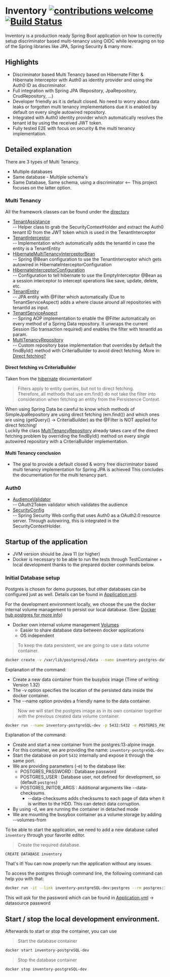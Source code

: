 # Inventory [![contributions welcome](https://img.shields.io/badge/contributions-welcome-brightgreen.svg?style=flat)](https://github.com/M-Devloo/Spring-boot-auth0-discriminator-multitenancy/issues) [![Build Status](https://travis-ci.org/M-Devloo/Spring-boot-auth0-discriminator-multitenancy.svg?branch=master)](https://travis-ci.org/github/M-Devloo/Spring-boot-auth0-discriminator-multitenancy/)  

Inventory is a production ready Spring Boot application on how to correctly setup discriminator based multi-tenancy using OIDC while leveraging on top of the Spring libraries like JPA, Spring Security & many more.  

## Highlights

* Discriminator based Multi Tenancy based on Hibernate Filter & Hibernate Interceptor with Auth0 as identity provider and using the Auth0 ID as discriminator.  
* Full integration with Spring JPA (Repository, JpaRepository, CrudRepository, ...)  
* Developer friendly as it is default closed. No need to worry about data leaks or forgotten multi tenancy implementations due it is enabled by default on every single autowired repository.  
* Integrated with Auth0 identity provider which automatically resolves the tenant id by using the received JWT token.
* Fully tested E2E with focus on security & the multi tenancy implementation.

## Detailed explanation

There are 3 types of Multi Tenancy.
* Multiple databases
* Same database - Multiple schema's
* Same Database, Same schema, using a discriminator <--
This project focuses on the latter option.

### Multi Tenancy

All the framework classes can be found under the [directory](/src/main/java/com/github/mdevloo/multi/tenancy/fwk/multitenancy/HibernateInterceptorConfiguration.java) 

- [TenantAssistance](/src/main/java/com/github/mdevloo/multi/tenancy/fwk/multitenancy/TenantAssistance.java)   
 -- Helper class to grab the SecurityContextHolder and extract the Auth0 tenant ID from the JWT token which is used in the TenantInterceptor  
- [TenantInterceptor](/src/main/java/com/github/mdevloo/multi/tenancy/fwk/multitenancy/TenantInterceptor.java)   
 -- Implementation which automatically adds the tenantId in case the entity is a TenantEntity
- [HibernateMultiTenancyInterceptorBean](/src/main/java/com/github/mdevloo/multi/tenancy/fwk/multitenancy/HibernateMultiTenancyInterceptorBean.java)   
 -- Spring @Bean configuration to use the TenantInterceptor which gets autowired in HibernateInterceptorConfiguration  
- [HibernateInterceptorConfiguration](/src/main/java/com/github/mdevloo/multi/tenancy/fwk/multitenancy/HibernateInterceptorConfiguration.java)   
 -- Configuration to tell hibernate to use the EmptyInterceptor @Bean as a session interceptor to intercept operations like save, update, delete, etc.  
- [TenantEntity](/src/main/java/com/github/mdevloo/multi/tenancy/fwk/multitenancy/TenantEntity.java)  
 -- JPA entity with @Filter which automatically (Due to TenantServiceAspect) adds a where clause around all repositories with tenantId as input.  
- [TenantServiceAspect](/src/main/java/com/github/mdevloo/multi/tenancy/fwk/multitenancy/TenantServiceAspect.java)  
 -- Spring AOP implementation to enable the @Filter automatically on every method of a Spring Data repository. It unwraps the current Session (So transaction required) and enables the filter with tenantId as param.  
- [MultiTenancyRepository](/src/main/java/com/github/mdevloo/multi/tenancy/fwk/multitenancy/MultiTenancyRepository.java)  
 -- Custom repository base implementation that overrides by default the findById() method with CriteriaBuilder to avoid direct fetching. More in: [Direct fetching?](#Direct-fetching-vs-CriteriaBuilder)    
 
 
#### Direct fetching vs CriteriaBuilder

Taken from the [hibernate](https://docs.jboss.org/hibernate/orm/5.2/userguide/html_single/Hibernate_User_Guide.html) documentation! 
> Filters apply to entity queries, but not to direct fetching.   
> Therefore, all methods that use em.find() do not take the filter into consideration when fetching an entity from the Persistence Context.  

When using Spring Data be careful to know which methods of SimpleJpaRepository are using direct fetching (em.find()) and which ones are using (getQuery() -> CriteriaBuilder) as the @Filter is NOT applied for direct fetching!  
Luckily the class [MultiTenancyRepository](/src/main/java/com/github/mdevloo/multi/tenancy/fwk/multitenancy/MultiTenancyRepository.java) already takes care of the direct fetching problem by overriding the findById() method on every single autowired repository with a CriteriaBuilder implementation.  

#### Multi Tenancy conclusion

* The goal to provide a default closed & worry free discriminator based multi tenancy implementation for Spring JPA is achieved
This concludes the documentation for the multi tenancy part.
 
### Auth0

- [AudienceValidator](/src/main/java/com/github/mdevloo/multi/tenancy/fwk/auth0/security/AudienceValidator.java)   
 -- OAuth2Token validator which validates the audience  
- [SecurityConfig](/src/main/java/com/github/mdevloo/multi/tenancy/fwk/auth0/security/SecurityConfig.java)     
 -- Spring Security Web config that uses Auth0 as a OAuth2.0 resource server. Through autowiring, this is integrated in the SecurityContextHolder.   

## Startup of the application

- JVM version should be Java 11 (or higher)
- Docker is necessary to be able to run the tests through TestContainer + local development thanks to the prepared docker commands below.

### Initial Database setup
Postgres is chosen for demo purposes, but other databases can be configured just as well. Details can be found in [Application.yml](/src/main/resources/application.yml).

For the development environment locally, we choose the use the docker internal volume management to persist our local database. (See: [Docker hub postgres for more info](https://hub.docker.com/_/postgres/))  
* Docker own internal volume management [Volumes](https://docs.docker.com/storage/volumes/)
    * Easier to share database data between docker applications
    * OS independent

> To keep the data persistent, we are going to use a data volume container.  

```bash
docker create -v /var/lib/postgresql/data --name inventory-postgres-data-dev busybox
```
Explanation of the command:
* Create a new data container from the busybox image (Time of writing: Version 1.32) 
* The -v option specifies the location of the persisted data inside the docker container. 
* The --name option provides a friendly name to the data container.

> Now we will start the postgres image as in its own container together with the previous created data volume container.

```bash
docker run --name inventory-postgreSQL-dev -p 5432:5432 -e POSTGRES_PASSWORD=inventory-docker-test-password -e POSTGRES_INITDB_ARGS="--data-checksums" -d --volumes-from inventory-postgres-data-dev postgres:13-alpine
```

Explanation of the command:  
* Create and start a new container from the postgres:13-alpine image.   
* For this container, we are providing the name: `inventory-postgreSQL-dev`
* Start the database on port `5432` internally and expose it through the same port.
* We are providing parameters (-e) to the database like:  
    * POSTGRES_PASSWORD : Database password  
    * POSTGRES_USER : Database user, not defined for development, so (default `postgres`)  
    * POSTGRES_INITDB_ARGS : Additional arguments like --data-checksums.  
        * --data-checksums adds checksums to each page of data when it is written to the HDD. This can detect data corruption. 
* By using -d, we are running the container in detached mode
* We are mounting the busybox container as a volume storage by adding --volumes-from  

To be able to start the application, we need to add a new database called `inventory` through your favorite editor.

> Create the required database.
```postgresql
CREATE DATABASE inventory
```

That's it! You can now properly run the application without any issues.

To access the postgres through command line, the following command can help you with that:
     
```bash
docker run -it --link inventory-postgreSQL-dev:postgres --rm postgres:13-alpine sh -c 'exec psql -h "$POSTGRES_PORT_5432_TCP_ADDR" -p "$POSTGRES_PORT_5432_TCP_PORT" -U postgres'
```

This will ask for the password which can be found in [Application.yml](/src/main/resources/application.yml) -> datasource password  

## Start / stop the local development environment.

Afterwards to start or stop the container, you can use

> Start the database container

```bash
docker start inventory-postgreSQL-dev
```
> Stop the database container

```bash
docker stop inventory-postgreSQL-dev
```
